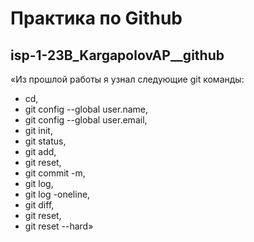 # Практика по Github
## isp-1-23B_KargapolovAP__github
«Из прошлой работы я узнал следующие git
команды: 
* cd,
* git config --global user.name,
* git config --global user.email,
* git init,
* git status,
* git add,
* git reset,
* git commit -m,
* git log,
* git log -oneline,
* git diff,
* git reset,
* git reset --hard»

